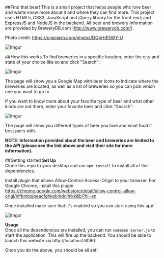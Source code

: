 ##Find that beer!
This is a small project that helps people who love beer and wants know more about it and where they can find more.
This project uses HTML5, CSS3, JavaScript and jQuery library for the front-end; and ExpressJS and NodeJS in the backend. All beer and brewery information are provided by BreweryDB.com (http://www.brewerydb.com/).

Photo credit: https://unsplash.com/photos/DQpHtE5WY-U

![Imgur](http://i.imgur.com/BYIhwaD.jpg)

##How this works
To find breweries in a specific location, enter the city and state of your choice like so and click "Search":

![Imgur](http://i.imgur.com/MXWJtx6.jpg)

The page will show you a Google Map with beer icons to indicate where the breweries are located, as well as a list of breweries so you can pick which one you want to go to.

If you want to know more about your favorite type of beer and what other kinds are out there, enter your favorite beer and click "Search":

![Imgur](http://i.imgur.com/dDiOQX4.jpg)

The page will show you different types of beer you love and what food it best pairs with.

**NOTE: Information provided about the beer and breweries are limited to the API (please see the link above and visit their site for more information).**

##Getting started
**Set Up**<br>
Clone this repo to your desktop and run `npm install` to install all of the dependencies.

Install plugin that allows Allow-Control-Access-Origin to your browser.
For Google Chrome, install this plugin: https://chrome.google.com/webstore/detail/allow-control-allow-origi/nlfbmbojpeacfghkpbjhddihlkkiljbi?hl=en

Once installed make sure that it's enabled so you can start using this app!

![Imgur](http://i.imgur.com/fXyh6G0.jpg)

**Usage**<br>
Once all the dependencies are installed, you can run `nodemon server.js` to start the application. This will fire up the backend. You should be able to launch this website via http://localhost:8080.

Once you do the above, you should be all set!
